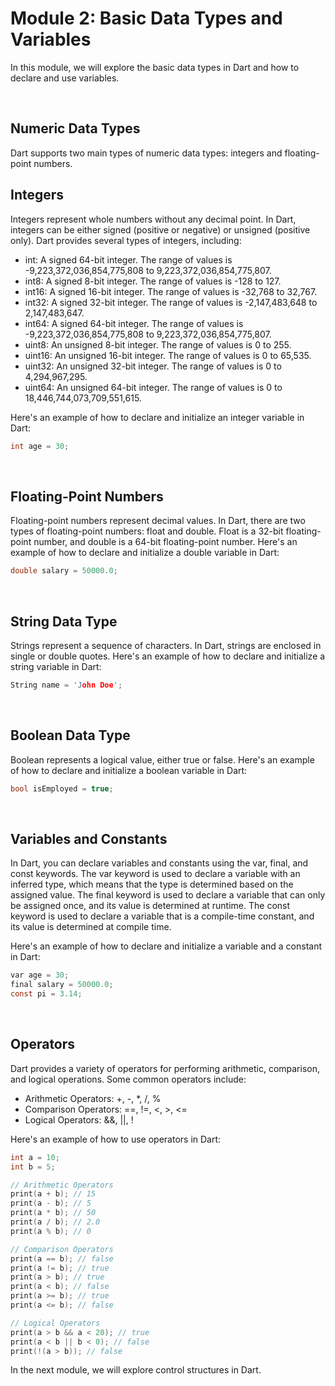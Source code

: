 # Module 2: Basic Data Types and Variables

In this module, we will explore the basic data types in Dart and how to declare and use variables.

<br/>

## Numeric Data Types

Dart supports two main types of numeric data types: integers and floating-point numbers.

## Integers
Integers represent whole numbers without any decimal point. In Dart, integers can be either signed (positive or negative) or unsigned (positive only). Dart provides several types of integers, including:

- int: A signed 64-bit integer. The range of values is -9,223,372,036,854,775,808 to 9,223,372,036,854,775,807.
- int8: A signed 8-bit integer. The range of values is -128 to 127.
- int16: A signed 16-bit integer. The range of values is -32,768 to 32,767.
- int32: A signed 32-bit integer. The range of values is -2,147,483,648 to 2,147,483,647.
- int64: A signed 64-bit integer. The range of values is -9,223,372,036,854,775,808 to 9,223,372,036,854,775,807.
- uint8: An unsigned 8-bit integer. The range of values is 0 to 255.
- uint16: An unsigned 16-bit integer. The range of values is 0 to 65,535.
- uint32: An unsigned 32-bit integer. The range of values is 0 to 4,294,967,295.
- uint64: An unsigned 64-bit integer. The range of values is 0 to 18,446,744,073,709,551,615.

Here's an example of how to declare and initialize an integer variable in Dart:

```C
int age = 30;
```

<br/>

## Floating-Point Numbers

Floating-point numbers represent decimal values. In Dart, there are two types of floating-point numbers: float and double. Float is a 32-bit floating-point number, and double is a 64-bit floating-point number. Here's an example of how to declare and initialize a double variable in Dart:

```C
double salary = 50000.0;
```

<br/>

## String Data Type

Strings represent a sequence of characters. In Dart, strings are enclosed in single or double quotes. Here's an example of how to declare and initialize a string variable in Dart:

```C
String name = 'John Doe';
```

<br/>

## Boolean Data Type

Boolean represents a logical value, either true or false. Here's an example of how to declare and initialize a boolean variable in Dart:

```C
bool isEmployed = true;
```

<br/>

## Variables and Constants

In Dart, you can declare variables and constants using the var, final, and const keywords. The var keyword is used to declare a variable with an inferred type, which means that the type is determined based on the assigned value. The final keyword is used to declare a variable that can only be assigned once, and its value is determined at runtime. The const keyword is used to declare a variable that is a compile-time constant, and its value is determined at compile time.

Here's an example of how to declare and initialize a variable and a constant in Dart:

```C
var age = 30;
final salary = 50000.0;
const pi = 3.14;
```

<br/>

## Operators

Dart provides a variety of operators for performing arithmetic, comparison, and logical operations. Some common operators include:

- Arithmetic Operators: +, -, *, /, %
- Comparison Operators: ==, !=, <, >, <=
- Logical Operators: &&, ||, !

Here's an example of how to use operators in Dart:

```C
int a = 10;
int b = 5;

// Arithmetic Operators
print(a + b); // 15
print(a - b); // 5
print(a * b); // 50
print(a / b); // 2.0
print(a % b); // 0

// Comparison Operators
print(a == b); // false
print(a != b); // true
print(a > b); // true
print(a < b); // false
print(a >= b); // true
print(a <= b); // false

// Logical Operators
print(a > b && a < 20); // true
print(a < b || b < 0); // false
print(!(a > b)); // false
```

In the next module, we will explore control structures in Dart.